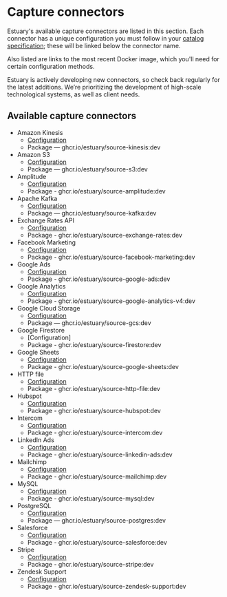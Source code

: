 # Capture connectors

Estuary's available capture connectors are listed in this section. Each connector has a unique configuration you must follow in your [catalog specification](concepts/README.md#specifications); these will be linked below the connector name.

Also listed are links to the most recent Docker image, which you'll need for certain configuration methods.

Estuary is actively developing new connectors, so check back regularly for the latest additions. We’re prioritizing the development of high-scale technological systems, as well as client needs.

## Available capture connectors

* Amazon Kinesis
  * [Configuration](./amazon-kinesis.md)
  * Package — ghcr.io/estuary/source-kinesis:dev
* Amazon S3
  * [Configuration](./amazon-s3.md)
  * Package — ghcr.io/estuary/source-s3:dev
* Amplitude
  * [Configuration](./amplitude.md)
  * Package - ghcr.io/estuary/source-amplitude:dev
* Apache Kafka
  * [Configuration](./apache-kafka.md)
  * Package — ghcr.io/estuary/source-kafka:dev
* Exchange Rates API
  * [Configuration](./exchange-rates.md)
  * Package - ghcr.io/estuary/source-exchange-rates:dev
* Facebook Marketing
  * [Configuration](./facebook-marketing.md)
  * Package - ghcr.io/estuary/source-facebook-marketing:dev
* Google Ads
  * [Configuration](./google-ads.md)
  * Package - ghcr.io/estuary/source-google-ads:dev
* Google Analytics
  * [Configuration](./google-analytics.md)
  * Package - ghcr.io/estuary/source-google-analytics-v4:dev
* Google Cloud Storage
  * [Configuration](./gcs.md)
  * Package — ghcr.io/estuary/source-gcs:dev
* Google Firestore
  * [Configuration]
  * Package - ghcr.io/estuary/source-firestore:dev
* Google Sheets
  * [Configuration](./google-sheets.md)
  * Package - ghcr.io/estuary/source-google-sheets:dev
* HTTP file
  * [Configuration](./http-file.md)
  * Package - ghcr.io/estuary/source-http-file:dev
* Hubspot
  * [Configuration](./hubspot.md)
  * Package - ghcr.io/estuary/source-hubspot:dev
* Intercom
  * [Configuration](./intercom.md)
  * Package - ghcr.io/estuary/source-intercom:dev
* LinkedIn Ads
  * [Configuration](./linkedin-ads.md)
  * Package - ghcr.io/estuary/source-linkedin-ads:dev
* Mailchimp
  * [Configuration](./mailchimp.md)
  * Package - ghcr.io/estuary/source-mailchimp:dev
* MySQL
  * [Configuration](./MySQL.md)
  * Package - ghcr.io/estuary/source-mysql:dev
* PostgreSQL
  * [Configuration](./PostgreSQL.md)
  * Package — ghcr.io/estuary/source-postgres:dev
* Salesforce
  * [Configuration](./salesforce.md)
  * Package - ghcr.io/estuary/source-salesforce:dev
* Stripe
  * [Configuration](./stripe.md)
  * Package - ghcr.io/estuary/source-stripe:dev
* Zendesk Support
  * [Configuration](./zendesk-support.md)
  * Package - ghcr.io/estuary/source-zendesk-support:dev
